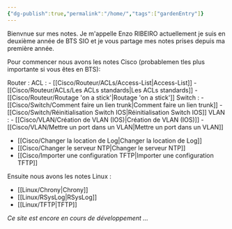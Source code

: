 ```yaml
---
{"dg-publish":true,"permalink":"/home/","tags":["gardenEntry"]}
---
```



Bienvnue sur mes notes. Je m'appelle Enzo RIBEIRO actuellement je suis en deuxième année de BTS SIO et je vous partage mes notes prises depuis ma première année. 

Pour commencer nous avons les notes Cisco (probablemen tles plus importante si vous êtes en BTS): 

Router :
	ACL : 
		- [[Cisco/Routeur/ACLs/Access-List\|Access-List]]
		- [[Cisco/Routeur/ACLs/Les ACLs standards\|Les ACLs standards]]
	- [[Cisco/Routeur/Routage 'on a stick'\|Routage 'on a stick']]
Switch :
	- [[Cisco/Switch/Comment faire un lien trunk\|Comment faire un lien trunk]]
	- [[Cisco/Switch/Réinitialisation Switch IOS\|Réinitialisation Switch IOS]]
VLAN : 
	- [[Cisco/VLAN/Création de VLAN (IOS)\|Création de VLAN (IOS)]]
	- [[Cisco/VLAN/Mettre un port dans un VLAN\|Mettre un port dans un VLAN]]
- [[Cisco/Changer la location de Log\|Changer la location de Log]]
- [[Cisco/Changer le serveur NTP\|Changer le serveur NTP]]
- [[Cisco/Importer une configuration TFTP\|Importer une configuration TFTP]]


Ensuite nous avons les notes Linux :

- [[Linux/Chrony\|Chrony]]
- [[Linux/RSysLog\|RSysLog]]
- [[Linux/TFTP\|TFTP]]

*Ce site est encore en cours de développement ...*